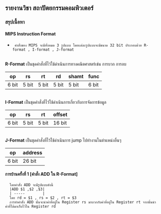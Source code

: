## รายงานวิชา สถาปัตยกรรมคอมพิวเตอร์

### สรุปเนื้อหา
#### MIPS Instruction Format 
*      คำสั่งของ MIPS จะมีทั้งหมด 3 รูปแบบ โดยเเต่ละรูปแบบจะมีขนาด 32 bit ประกอบด้วย R-format , I-format , J-format 

<br>**R-Format** เป็นชุดคำสั่งที่ไว้ใช้ดำเนินการทางคณิตศาสตร์เช่น การบวก การลบ

|op     |rs     |rt     |rd     |shamt  |func   |
| ----- | ----- | ----- | ----- | ----- | ----- |
|6 bit  |5 bit  |5 bit  |5 bit  |5 bit  |6 bit  |

<br>**I-Format** เป็นชุดคำสั่งที่ไว้ใช้ดำเนินการเกี่ยวกับการจัดการข้อมูล

|op     |rs     |rt     |offset     |
| ----- | ----- | ----- | -----     | 
|6 bit  |5 bit  |5 bit  |16 bit     |

<br>**J-Format** เป็นชุดคำสั่งที่ไว้ใช้ดำเนินการ jump ไปทำงานในตำแหน่งอื่นๆ

|op     |address |
| ----- | -----  | 
|6 bit  |26 bit  |

#### การบ้านครั้งที่ 1 [คำสั่ง ADD ใน R-Format]
      โดยคำสั่ง ADD จะมีรูปแบบดังนี้
      |ADD $1 ,$2 ,$3|
      | -----        |
      โดย rd = $1 , rs = $2 , rt = $3
      การทำคำสั่ง ADD นั้นจะนำค่าที่อยู่ใน Register rs มาบวกกับค่าที่อยู่ใน Register rt จากนั้นนำค่าที่ได้มาเก็บไว้ใน Register rd


